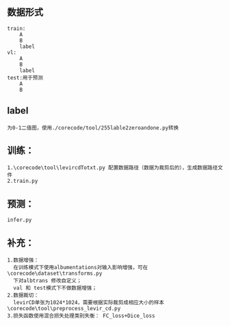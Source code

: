 ## 数据形式
    train:
        A
        B
        label
    vl:
        A
        B
        label
    test:用于预测
        A
        B
## label
    为0-1二值图，使用./corecode/tool/255lable2zeroandone.py转换
## 训练：
    1.\corecode\tool\levircdTotxt.py 配置数据路径（数据为裁剪后的），生成数据路径文件
    2.train.py   
## 预测：
    infer.py
## 补充：
    1.数据增强：
      在训练模式下使用albumentations对输入影响增强，可在\corecode\dataset\transforms.py
      下对albtrans 修改自定义；
      val 和 test模式下不做数据增强；
    2.数据裁切：
      levirCD单张为1024*1024，需要根据实际裁剪成相应大小的样本 \corecode\tool\preprocess_levir_cd.py
    3.损失函数使用混合损失处理类别失衡： FC_loss+Dice_loss 